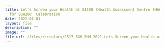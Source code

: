 ```yaml
---
title: Let’s Screen your Health at S$200 (Health Assessment Centre (HAC) 200 –
  for SGH200  Celebration
date: 2022-01-01
layout: file
description: ""
image: ""
file_url: /files/circulars/C517_SGH_SHM 2021_Lets Screen your Health at 200.pdf
---
```

